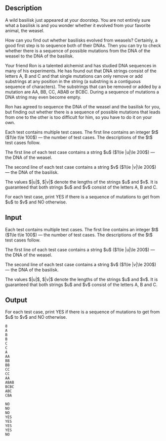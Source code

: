 ## Description

<div><p>A wild basilisk just appeared at your doorstep. You are not entirely sure what a basilisk is and you wonder whether it evolved from your favorite animal, the weasel. </p><p>How can you find out whether basilisks evolved from weasels? Certainly, a good first step is to sequence both of their DNAs. Then you can try to check whether there is a sequence of possible mutations from the DNA of the weasel to the DNA of the basilisk. </p><p>Your friend Ron is a talented alchemist and has studied DNA sequences in many of his experiments. He has found out that DNA strings consist of the letters <span class="tex-font-style-tt">A</span>, <span class="tex-font-style-tt">B</span> and <span class="tex-font-style-tt">C</span> and that single mutations can only remove or add substrings at any position in the string (a substring is a contiguous sequence of characters). The substrings that can be removed or added by a mutation are <span class="tex-font-style-tt">AA</span>, <span class="tex-font-style-tt">BB</span>, <span class="tex-font-style-tt">CC</span>, <span class="tex-font-style-tt">ABAB</span> or <span class="tex-font-style-tt">BCBC</span>. During a sequence of mutations a DNA string may even become empty.</p><p>Ron has agreed to sequence the DNA of the weasel and the basilisk for you, but finding out whether there is a sequence of possible mutations that leads from one to the other is too difficult for him, so you have to do it on your own. </p></div><div class="input-specification"><p>Each test contains multiple test cases. The first line contains an integer $t$ ($1\le t\le 100$) — the number of test cases. The descriptions of the $t$ test cases follow.</p><p>The first line of each test case contains a string $u$ ($1\le |u|\le 200$) — the DNA of the weasel.</p><p>The second line of each test case contains a string $v$ ($1\le |v|\le 200$) — the DNA of the basilisk. </p><p>The values $|u|$, $|v|$ denote the lengths of the strings $u$ and $v$. It is guaranteed that both strings $u$ and $v$ consist of the letters <span class="tex-font-style-tt">A</span>, <span class="tex-font-style-tt">B</span> and <span class="tex-font-style-tt">C</span>.</p></div><div class="output-specification"><p>For each test case, print <span class="tex-font-style-tt">YES</span> if there is a sequence of mutations to get from $u$ to $v$ and <span class="tex-font-style-tt">NO</span> otherwise. </p></div>

## Input

<p>Each test contains multiple test cases. The first line contains an integer $t$ ($1\le t\le 100$) — the number of test cases. The descriptions of the $t$ test cases follow.</p><p>The first line of each test case contains a string $u$ ($1\le |u|\le 200$) — the DNA of the weasel.</p><p>The second line of each test case contains a string $v$ ($1\le |v|\le 200$) — the DNA of the basilisk. </p><p>The values $|u|$, $|v|$ denote the lengths of the strings $u$ and $v$. It is guaranteed that both strings $u$ and $v$ consist of the letters <span class="tex-font-style-tt">A</span>, <span class="tex-font-style-tt">B</span> and <span class="tex-font-style-tt">C</span>.</p>

## Output

<p>For each test case, print <span class="tex-font-style-tt">YES</span> if there is a sequence of mutations to get from $u$ to $v$ and <span class="tex-font-style-tt">NO</span> otherwise. </p>





```input1|2,3,6,7,10,11,14,15
8
A
B
B
C
C
A
AA
BB
BB
CC
CC
AA
ABAB
BCBC
ABC
CBA
```




```output1
NO
NO
NO
YES
YES
YES
YES
NO
```


